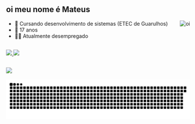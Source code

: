 ## oi meu nome é Mateus 

  <img align="right" height="95px" alt="oi" src="https://media.giphy.com/media/ErZ8hv5eO92JW/giphy.gif?cid=ecf05e47rnktol8ifhc9ux19q2fwipjbzob4rxnqlvk4mdcq&rid=giphy.gif&ct=g"/>

- 🎒 Cursando desenvolvimento de sistemas (ETEC de Guarulhos)
- 🎂 17 anos
- 👨‍💻 Atualmente desempregado

##

<div>
<a href="https://github.com/mateusfesilva">
  <img height="180em" src="https://github-readme-stats.vercel.app/api?username=mateusfesilva&show_icons=true&theme=midnight-purple&include_all_commits=true&count_private=true"/>
  <img height="180em" src="https://github-readme-stats.vercel.app/api/top-langs/?username=mateusfesilva&layout=compact&langs_count=7&theme=midnight-purple"/></a>
</div>

##

<div>
  <a href = "mailto:Mateussilva3607@gmail.com"><img src="https://img.shields.io/badge/Gmail-D14836?style=for-the-badge&logo=gmail&logoColor=white" target="_blank"></a>
</div>

 ![Snake animation](https://github.com/mateusfesilva/mateusfesilva/blob/output/github-contribution-grid-snake.svg)

